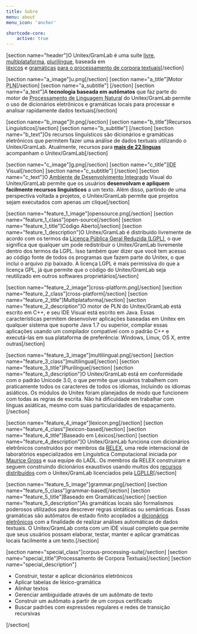 ```yaml
---
title: Sobre
menu: about
menu_icon: 'anchor'

shortcode-core:
    active: true
---
```

[section name="header"]O Unitex/GramLab é uma suíte <a class="page-scroll" href="#open-source">livre</a>, <a class="page-scroll" href="#cross-platform">multiplataforma</a>, <a class="page-scroll" href="#multilingual">plurilíngue</a>, baseada em <br><a class="page-scroll" href="#lexicon-based">léxicos</a> e <a class="page-scroll" href="#grammar-based">gramáticas</a> <a class="page-scroll" href="#corpus-processing-suite">para o processamento de corpora textuais</a>[/section]

[section name="a_image"]u.png[/section]
[section name="a_title"]Motor <br /><abbr title="Processamento de Linguagem Natural">PLN</abbr>[/section]
[section name="a_subtitle"] [/section]
[section name="a_text"]A **tecnologia baseada em autômatos** que faz parte do motor de <abbr title="NLP">Processamento de Linguagem Natural</abbr> do Unitex/GramLab permite o uso de dicionários eletrônicos e gramáticas locais para processar e analisar rapidamente dados textuais[/section]

[section name="b_image"]lr.png[/section]
[section name="b_title"]Recursos <br />Linguísticos[/section]
[section name="b_subtitle"] [/section]
[section name="b_text"]Os recursos linguísticos são dicionários e gramáticas eletrônicos que permitem fazer uma análise de dados textuais utilizando o Unitex/GramLab. Atualmente, recursos para **[mais de 22 línguas](/language-resources?target=_blank)** acompanham o Unitex/GramLab[/section]

[section name="c_image"]g.png[/section]
[section name="c_title"]<abbr title="Ambiente de Desenvolvimento Integrado">IDE</abbr> <br />Visual[/section]
[section name="c_subtitle"] [/section]
[section name="c_text"]O <abbr title="IDE">Ambiente de Desenvolvimento Integrado</abbr> Visual do Unitex/GramLab permite que os usuários **desenvolvam e apliquem facilmente recursos linguísticos** a um texto. Além disso, partindo de uma perspectiva voltada a projetos, o Unitex/GramLab permite que projetos sejam executados com apenas um clique[/section]

[section name="feature_1_image"]opensource.png[/section]
[section name="feature_1_class"]open-source[/section]
[section name="feature_1_title"]Código Aberto[/section]
[section name="feature_1_description"]O Unitex/GramLab é distribuído livremente de acordo com os termos da <a href='http://www.gnu.org/licenses/lgpl.html'>Licença Pública Geral Reduzida (LGPL)</a>, o que significa que qualquer um pode redistribuir o Unitex/GramLab livremente dentro dos termos da LGPL. Isso também quer dizer que você tem acesso ao código fonte de todos os programas que fazem parte do Unitex, o que inclui o arquivo zip baixado. A licença LGPL é mais permissiva do que a licença GPL, já que permite que o código do Unitex/GramLab seja reutilizado em outros softwares proprietários[/section]

[section name="feature_2_image"]cross-platform.png[/section]
[section name="feature_2_class"]cross-platform[/section]
[section name="feature_2_title"]Multiplataforma[/section]
[section name="feature_2_description"]O motor de PLN do Unitex/GramLab está escrito em C++, e seu IDE Visual está escrito em Java. Essas características permitem desenvolver aplicações baseadas em Unitex em qualquer sistema que suporte Java 1.7 ou superior, compilar essas aplicações usando um compilador compatível com o padrão C++ e executá-las em sua plataforma de preferência: Windows, Linux, OS X, entre outras[/section]

[section name="feature_3_image"]multilingual.png[/section]
[section name="feature_3_class"]multilingual[/section]
[section name="feature_3_title"]Plurilíngue[/section]
[section name="feature_3_description"]O Unitex/GramLab está em conformidade com o padrão Unicode 3.0, o que permite que usuários trabalhem com praticamente todos os caracteres de todos os idiomas, incluindo os idiomas asiáticos. Os módulos do Unitex foram planejados de modo que funcionem com todas as regras de escrita. Não há dificuldade em trabalhar com línguas asiáticas, mesmo com suas particularidades de espaçamento.[/section]

[section name="feature_4_image"]lexicon.png[/section]
[section name="feature_4_class"]lexicon-based[/section]
[section name="feature_4_title"]Baseado em Léxicos[/section]
[section name="feature_4_description"]O Unitex/GramLab funciona com dicionários eletrônicos construídos por membros da <a target="_blank" href="partners">RELEX</a>, uma rede internacional de laboratórios especializados em Linguística Computacional iniciada por <a target="_blank" href="https://en.wikipedia.org/wiki/Maurice_Gross">Maurice Gross</a> e sua equipe do LADL. Os membros da RELEX construíram e seguem construindo dicionários exaustivos usando muitos dos <a target="_blank" href="language-resources">recursos distribuídos</a> com o Unitex/GramLab licenciados pela <a target="_blank" href="lgpllr">LGPLLR</a>[/section]

[section name="feature_5_image"]grammar.png[/section]
[section name="feature_5_class"]grammar-based[/section]
[section name="feature_5_title"]Baseado em Gramáticas[/section]
[section name="feature_5_description"]As gramáticas locais são formalismos poderosos utilizados para descrever regras sintáticas ou semânticas. Essas gramáticas são autômatos de estado finito acoplados a <a target="_blank" href="language-resources"> dicionários eletrônicos</a> com a finalidade de realizar análises automáticas de dados textuais. O Unitex/GramLab conta com um IDE visual completo que permite que seus usuários possam elaborar, testar, manter e aplicar gramáticas locais facilmente a um texto.[/section]

[section name="special_class"]corpus-processing-suite[/section]
[section name="special_title"]Processamento de Corpora Textuais[/section]
[section name="special_description"]
<ul id="functions-items" class="actions piped truncate-items">
 <li><span class="ug-label c9">Construir, testar e aplicar dicionários eletrônicos</span></li>
 <li><span class="ug-label c10">Aplicar tabelas de léxico-gramática</span></li>
 <li><span class="ug-label c11">Alinhar textos</span></li> 
 <li><span class="ug-label c12">Gerenciar ambiguidade através de um autômato de texto</span></li>
 <li><span class="ug-label c13">Construir um autômato a partir de um corpus certificado</span></li>
 <li><span class="ug-label c14">Buscar padrões com expressões regulares e redes de transição recursivas</span></li> 
</ul>
[/section]
